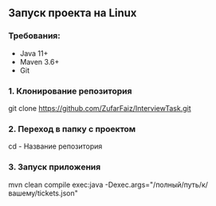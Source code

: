 ## Запуск проекта на Linux

### Требования:
- Java 11+
- Maven 3.6+
- Git

### 1. Клонирование репозитория
git clone https://github.com/ZufarFaiz/InterviewTask.git

### 2. Переход в папку с проектом
cd - Название репозитория

### 3. Запуск приложения
mvn clean compile exec:java -Dexec.args="/полный/путь/к/вашему/tickets.json"


